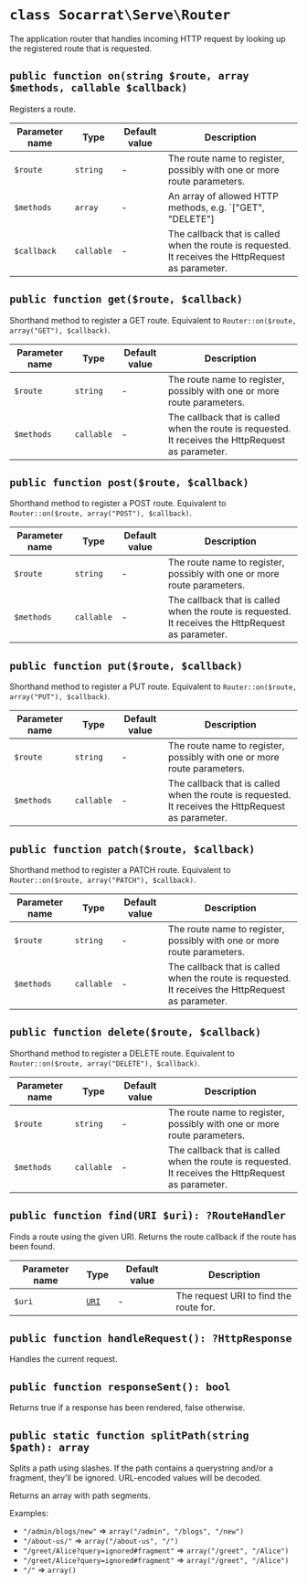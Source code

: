 # `class Socarrat\Serve\Router`

The application router that handles incoming HTTP request by looking up the registered route that is requested.

## `public function on(string $route, array $methods, callable $callback)`

Registers a route.

| Parameter name | Type       | Default value | Description                                                                                        |
|----------------|------------|---------------|----------------------------------------------------------------------------------------------------|
| `$route`       | `string`   | -             | The route name to register, possibly with one or more route parameters.                            |
| `$methods`     | `array`    | -             | An array of allowed HTTP methods, e.g. `["GET", "DELETE"]                                          |
| `$callback`    | `callable` | -             | The callback that is called when the route is requested. It receives the HttpRequest as parameter. |

## `public function get($route, $callback)`

Shorthand method to register a GET route. Equivalent to `Router::on($route, array("GET"), $callback)`.

| Parameter name | Type       | Default value | Description                                                                                        |
|----------------|------------|---------------|----------------------------------------------------------------------------------------------------|
| `$route`       | `string`   | -             | The route name to register, possibly with one or more route parameters.                            |
| `$methods`     | `callable` | -             | The callback that is called when the route is requested. It receives the HttpRequest as parameter. |

## `public function post($route, $callback)`

Shorthand method to register a POST route. Equivalent to `Router::on($route, array("POST"), $callback)`.

| Parameter name | Type       | Default value | Description                                                                                        |
|----------------|------------|---------------|----------------------------------------------------------------------------------------------------|
| `$route`       | `string`   | -             | The route name to register, possibly with one or more route parameters.                            |
| `$methods`     | `callable` | -             | The callback that is called when the route is requested. It receives the HttpRequest as parameter. |

## `public function put($route, $callback)`

Shorthand method to register a PUT route. Equivalent to `Router::on($route, array("PUT"), $callback)`.

| Parameter name | Type       | Default value | Description                                                                                        |
|----------------|------------|---------------|----------------------------------------------------------------------------------------------------|
| `$route`       | `string`   | -             | The route name to register, possibly with one or more route parameters.                            |
| `$methods`     | `callable` | -             | The callback that is called when the route is requested. It receives the HttpRequest as parameter. |

## `public function patch($route, $callback)`

Shorthand method to register a PATCH route. Equivalent to `Router::on($route, array("PATCH"), $callback)`.

| Parameter name | Type       | Default value | Description                                                                                        |
|----------------|------------|---------------|----------------------------------------------------------------------------------------------------|
| `$route`       | `string`   | -             | The route name to register, possibly with one or more route parameters.                            |
| `$methods`     | `callable` | -             | The callback that is called when the route is requested. It receives the HttpRequest as parameter. |

## `public function delete($route, $callback)`

Shorthand method to register a DELETE route. Equivalent to `Router::on($route, array("DELETE"), $callback)`.

| Parameter name | Type       | Default value | Description                                                                                        |
|----------------|------------|---------------|----------------------------------------------------------------------------------------------------|
| `$route`       | `string`   | -             | The route name to register, possibly with one or more route parameters.                            |
| `$methods`     | `callable` | -             | The callback that is called when the route is requested. It receives the HttpRequest as parameter. |

## `public function find(URI $uri): ?RouteHandler`

Finds a route using the given URI. Returns the route callback if the route has been found.

| Parameter name | Type                             | Default value | Description                            |
|----------------|----------------------------------|---------------|----------------------------------------|
| `$uri`         | [`URI`](#class-socarratserveuri) | -             | The request URI to find the route for. |

## `public function handleRequest(): ?HttpResponse`

Handles the current request.

## `public function responseSent(): bool`

Returns true if a response has been rendered, false otherwise.

## `public static function splitPath(string $path): array`

Splits a path using slashes. If the path contains a querystring and/or a fragment, they'll be ignored. URL-encoded values will be decoded.

Returns an array with path segments.

Examples:

* `"/admin/blogs/new"` => `array("/admin", "/blogs", "/new")`
* `"/about-us/"` => `array("/about-us", "/")`
* `"/greet/Alice?query=ignored#fragment"` => `array("/greet", "/Alice")`
* `"/greet/Alice?query=ignored#fragment"` => `array("/greet", "/Alice")`
* `"/"` => `array()`
